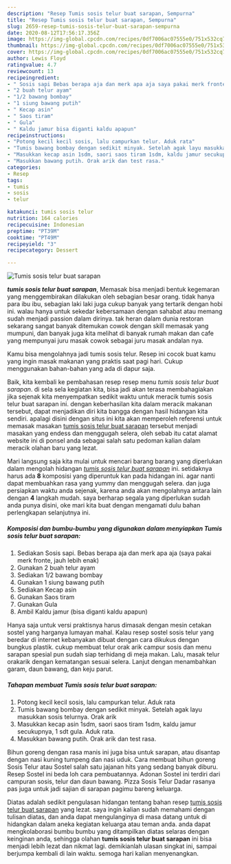 ```yaml
---
description: "Resep Tumis sosis telur buat sarapan, Sempurna"
title: "Resep Tumis sosis telur buat sarapan, Sempurna"
slug: 2659-resep-tumis-sosis-telur-buat-sarapan-sempurna
date: 2020-08-12T17:56:17.356Z
image: https://img-global.cpcdn.com/recipes/0df7006ac07555e0/751x532cq70/tumis-sosis-telur-buat-sarapan-foto-resep-utama.jpg
thumbnail: https://img-global.cpcdn.com/recipes/0df7006ac07555e0/751x532cq70/tumis-sosis-telur-buat-sarapan-foto-resep-utama.jpg
cover: https://img-global.cpcdn.com/recipes/0df7006ac07555e0/751x532cq70/tumis-sosis-telur-buat-sarapan-foto-resep-utama.jpg
author: Lewis Floyd
ratingvalue: 4.7
reviewcount: 13
recipeingredient:
- " Sosis sapi Bebas berapa aja dan merk apa aja saya pakai merk fronte jauh lebih enak"
- "2 buah telur ayam"
- "1/2 bawang bombay"
- "1 siung bawang putih"
- " Kecap asin"
- " Saos tiram"
- " Gula"
- " Kaldu jamur bisa diganti kaldu apapun"
recipeinstructions:
- "Potong kecil kecil sosis, lalu campurkan telur. Aduk rata"
- "Tumis bawang bombay dengan sedikit minyak. Setelah agak layu masukkan sosis telurnya. Orak arik"
- "Masukkan kecap asin 1sdm, saori saos tiram 1sdm, kaldu jamur secukupnya, 1 sdt gula. Aduk rata."
- "Masukkan bawang putih. Orak arik dan test rasa."
categories:
- Resep
tags:
- tumis
- sosis
- telur

katakunci: tumis sosis telur 
nutrition: 164 calories
recipecuisine: Indonesian
preptime: "PT39M"
cooktime: "PT49M"
recipeyield: "3"
recipecategory: Dessert

---
```



![Tumis sosis telur buat sarapan](https://img-global.cpcdn.com/recipes/0df7006ac07555e0/751x532cq70/tumis-sosis-telur-buat-sarapan-foto-resep-utama.jpg)

<b><i>tumis sosis telur buat sarapan</i></b>, Memasak bisa menjadi bentuk kegemaran yang menggembirakan dilakukan oleh sebagian besar orang. tidak hanya para ibu ibu, sebagian laki laki juga cukup banyak yang tertarik dengan hobi ini. walau hanya untuk sekedar kebersamaan dengan sahabat atau memang sudah menjadi passion dalam dirinya. tak heran dalam dunia restoran sekarang sangat banyak ditemukan cowok dengan skill memasak yang mumpuni, dan banyak juga kita melihat di banyak rumah makan dan cafe yang mempunyai juru masak cowok sebagai juru masak andalan nya.

Kamu bisa mengolahnya jadi tumis sosis telur. Resep ini cocok buat kamu yang ingin masak makanan yang praktis saat pagi hari. Cukup menggunakan bahan-bahan yang ada di dapur saja.

Baik, kita kembali ke pembahasan resep resep menu <i>tumis sosis telur buat sarapan</i>. di sela sela kegiatan kita, bisa jadi akan terasa membahagiakan jika sejenak kita menyempatkan sedikit waktu untuk meracik tumis sosis telur buat sarapan ini. dengan keberhasilan kita dalam meracik makanan tersebut, dapat menjadikan diri kita bangga dengan hasil hidangan kita sendiri. apalagi disini dengan situs ini kita akan memperoleh referensi untuk memasak masakan <u>tumis sosis telur buat sarapan</u> tersebut menjadi masakan yang endess dan menggugah selera, oleh sebab itu catat alamat website ini di ponsel anda sebagai salah satu pedoman kalian dalam meracik olahan baru yang lezat.


Mari langsung saja kita mulai untuk mencari barang barang yang diperlukan dalam mengolah hidangan <u><i>tumis sosis telur buat sarapan</i></u> ini. setidaknya harus ada <b>8</b> komposisi yang diperuntuk kan pada hidangan ini. agar nanti dapat membuahkan rasa yang yummy dan menggugah selera. dan juga persiapkan waktu anda sejenak, karena anda akan mengolahnya antara lain dengan <b>4</b> langkah mudah. saya berharap segala yang diperlukan sudah anda punya disini, oke mari kita buat dengan mengamati dulu bahan perlengkapan selanjutnya ini.

<!--inarticleads1-->

##### Komposisi dan bumbu-bumbu yang digunakan dalam menyiapkan Tumis sosis telur buat sarapan:

1. Sediakan  Sosis sapi. Bebas berapa aja dan merk apa aja (saya pakai merk fronte, jauh lebih enak)
1. Gunakan 2 buah telur ayam
1. Sediakan 1/2 bawang bombay
1. Gunakan 1 siung bawang putih
1. Sediakan  Kecap asin
1. Gunakan  Saos tiram
1. Gunakan  Gula
1. Ambil  Kaldu jamur (bisa diganti kaldu apapun)


Hanya saja untuk versi praktisnya harus dimasak dengan mesin cetakan sostel yang harganya lumayan mahal. Kalau resep sostel sosis telur yang beredar di internet kebanyakan dibuat dengan cara dikukus dengan bungkus plastik. cukup membuat telur orak arik campur sosis dan menu sarapan spesial pun sudah siap terhidang di meja makan. Lalu, masak telur orakarik dengan kematangan sesuai selera. Lanjut dengan menambahkan garam, daun bawang, dan keju parut. 

<!--inarticleads2-->

##### Tahapan membuat Tumis sosis telur buat sarapan:

1. Potong kecil kecil sosis, lalu campurkan telur. Aduk rata
1. Tumis bawang bombay dengan sedikit minyak. Setelah agak layu masukkan sosis telurnya. Orak arik
1. Masukkan kecap asin 1sdm, saori saos tiram 1sdm, kaldu jamur secukupnya, 1 sdt gula. Aduk rata.
1. Masukkan bawang putih. Orak arik dan test rasa.


Bihun goreng dengan rasa manis ini juga bisa untuk sarapan, atau disantap dengan nasi kuning tumpeng dan nasi uduk. Cara membuat bihun goreng Sosis Telur atau Sostel salah satu jajanan hits yang sedang banyak diburu. Resep Sostel ini beda loh cara pembuatannya. Adonan Sostel ini terdiri dari campuran sosis, telur dan daun bawang. Pizza Sosis Telur Dadar rasanya pas juga untuk jadi sajian di sarapan pagimu bareng keluarga. 

Diatas adalah sedikit pengulasan hidangan tentang bahan resep <u>tumis sosis telur buat sarapan</u> yang lezat. saya ingin kalian sudah memahami dengan tulisan diatas, dan anda dapat mengulanginya di masa datang untuk di hidangkan dalam aneka kegiatan keluarga atau teman anda. anda dapat mengkolaborasi bumbu bumbu yang ditampilkan diatas selaras dengan keinginan anda, sehingga olahan <b>tumis sosis telur buat sarapan</b> ini bisa menjadi lebih lezat dan nikmat lagi. demikianlah ulasan singkat ini, sampai berjumpa kembali di lain waktu. semoga hari kalian menyenangkan.
